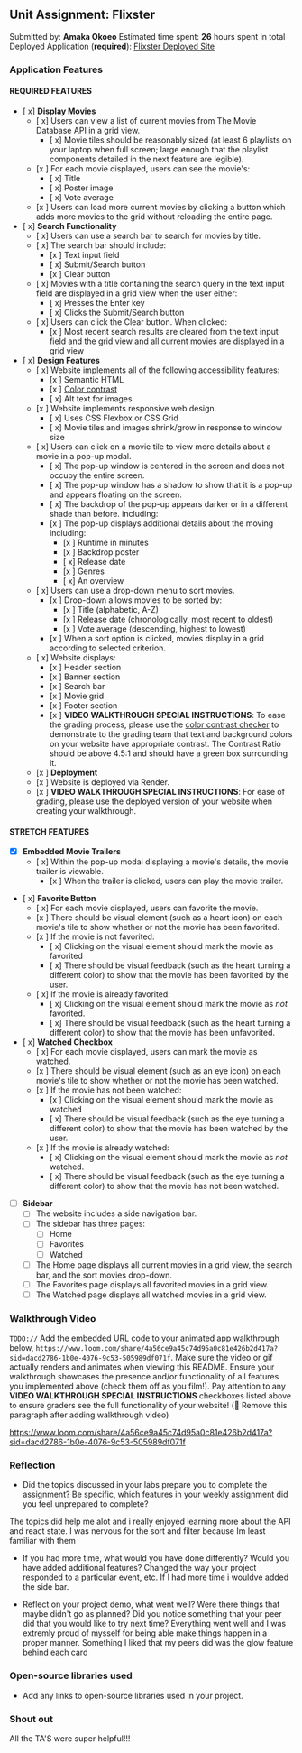 ## Unit Assignment: Flixster
Submitted by: **Amaka Okoeo**
Estimated time spent: **26** hours spent in total
Deployed Application (**required**): [Flixster Deployed Site](https://flixster-starter-2hzi.onrender.com/)
### Application Features
#### REQUIRED FEATURES
- [ x] **Display Movies**
  - [ x] Users can view a list of current movies from The Movie Database API in a grid view.
    - [ x] Movie tiles should be reasonably sized (at least 6 playlists on your laptop when full screen; large enough that the playlist components detailed in the next feature are legible).
  - [x ] For each movie displayed, users can see the movie's:
    - [ x] Title
    - [ x] Poster image
    - [ x] Vote average
  - [x ] Users can load more current movies by clicking a button which adds more movies to the grid without reloading the entire page. 
- [ x] **Search Functionality**
  - [ x] Users can use a search bar to search for movies by title.
  - [ x] The search bar should include:
    - [x ] Text input field
    - [ x] Submit/Search button
    - [x ] Clear button
  - [ x] Movies with a title containing the search query in the text input field are displayed in a grid view when the user either:
    - [ x] Presses the Enter key
    - [ x] Clicks the Submit/Search button
  - [ x] Users can click the Clear button. When clicked:
    - [x ] Most recent search results are cleared from the text input field and the grid view and all current movies are displayed in a grid view
- [ x] **Design Features**
  - [ x] Website implements all of the following accessibility features:
    - [x ] Semantic HTML
    - [x ] [Color contrast](https://webaim.org/resources/contrastchecker/)
    - [ x] Alt text for images 
  - [x ] Website implements responsive web design.
    - [ x] Uses CSS Flexbox or CSS Grid
    - [ x] Movie tiles and images shrink/grow in response to window size
  - [ x] Users can click on a movie tile to view more details about a movie in a pop-up modal.
    - [ x] The pop-up window is centered in the screen and does not occupy the entire screen.
    - [ x] The pop-up window has a shadow to show that it is a pop-up and appears floating on the screen.
    - [ x] The backdrop of the pop-up appears darker or in a different shade than before. including:
    - [x ] The pop-up displays additional details about the moving including:
      - [x ] Runtime in minutes
      - [x ] Backdrop poster
      - [ x] Release date
      - [x ] Genres
      - [ x] An overview
  - [ x] Users can use a drop-down menu to sort movies.
    - [x ] Drop-down allows movies to be sorted by:
      - [x ] Title (alphabetic, A-Z)
      - [x ] Release date (chronologically, most recent to oldest)
      - [x ] Vote average (descending, highest to lowest)
    - [x ] When a sort option is clicked, movies display in a grid according to selected criterion.
  - [ x] Website displays:
    - [x ] Header section
    - [x ] Banner section
    - [x ] Search bar
    - [x ] Movie grid
    - [x ] Footer section
    - [x ] **VIDEO WALKTHROUGH SPECIAL INSTRUCTIONS**: To ease the grading process, please use the [color contrast checker](https://webaim.org/resources/contrastchecker/) to demonstrate to the grading team that text and background colors on your website have appropriate contrast. The Contrast Ratio should be above 4.5:1 and should have a green box surrounding it. 
  - [x ] **Deployment**
  - [x ] Website is deployed via Render.
  - [x ] **VIDEO WALKTHROUGH SPECIAL INSTRUCTIONS**: For ease of grading, please use the deployed version of your website when creating your walkthrough. 
#### STRETCH FEATURES
- [x] **Embedded Movie Trailers**
  - [ x] Within the pop-up modal displaying a movie's details, the movie trailer is viewable.
    - [x ] When the trailer is clicked, users can play the movie trailer.
- [ x] **Favorite Button**
  - [ x] For each movie displayed, users can favorite the movie.
  - [x ] There should be visual element (such as a heart icon) on each movie's tile to show whether or not the movie has been favorited.
  - [x ] If the movie is not favorited:
    - [ x] Clicking on the visual element should mark the movie as favorited
    - [ x] There should be visual feedback (such as the heart turning a different color) to show that the movie has been favorited by the user.
  - [ x] If the movie is already favorited:
    - [ x] Clicking on the visual element should mark the movie as *not* favorited.
    - [ x] There should be visual feedback (such as the heart turning a different color) to show that the movie has been unfavorited. 
- [ x] **Watched Checkbox**
  - [ x] For each movie displayed, users can mark the movie as watched.
  - [x ] There should be visual element (such as an eye icon) on each movie's tile to show whether or not the movie has been watched.
  - [x ] If the movie has not been watched:
    - [x ] Clicking on the visual element should mark the movie as watched
    - [ x] There should be visual feedback (such as the eye turning a different color) to show that the movie has been watched by the user.
  - [x ] If the movie is already watched:
    - [ x] Clicking on the visual element should mark the movie as *not* watched.
    - [ x] There should be visual feedback (such as the eye turning a different color) to show that the movie has not been watched.
- [ ] **Sidebar**
  - [ ] The website includes a side navigation bar.
  - [ ] The sidebar has three pages:
    - [ ] Home
    - [ ] Favorites
    - [ ] Watched
  - [ ] The Home page displays all current movies in a grid view, the search bar, and the sort movies drop-down.
  - [ ] The Favorites page displays all favorited movies in a grid view.
  - [ ] The Watched page displays all watched movies in a grid view.
### Walkthrough Video
`TODO://` Add the embedded URL code to your animated app walkthrough below, `https://www.loom.com/share/4a56ce9a45c74d95a0c81e426b2d417a?sid=dacd2786-1b0e-4076-9c53-505989df071f`. Make sure the video or gif actually renders and animates when viewing this README. Ensure your walkthrough showcases the presence and/or functionality of all features you implemented above (check them off as you film!). Pay attention to any **VIDEO WALKTHROUGH SPECIAL INSTRUCTIONS** checkboxes listed above to ensure graders see the full functionality of your website! (🚫 Remove this paragraph after adding walkthrough video)

https://www.loom.com/share/4a56ce9a45c74d95a0c81e426b2d417a?sid=dacd2786-1b0e-4076-9c53-505989df071f
### Reflection

* Did the topics discussed in your labs prepare you to complete the assignment? Be specific, which features in your weekly assignment did you feel unprepared to complete?

The topics did help me alot and i really enjoyed learning more about the API and react state. I was nervous for the sort and filter because Im least familiar with them
* If you had more time, what would you have done differently? Would you have added additional features? Changed the way your project responded to a particular event, etc.
If I had more time i wouldve added the side bar.

* Reflect on your project demo, what went well? Were there things that maybe didn't go as planned? Did you notice something that your peer did that you would like to try next time?
Everything went well and I was extremly proud of mysself for being able make things happen in a proper manner. Something I liked that my peers did was the glow feature behind each card
### Open-source libraries used
- Add any links to open-source libraries used in your project.
### Shout out
All the TA'S were super helpful!!!
